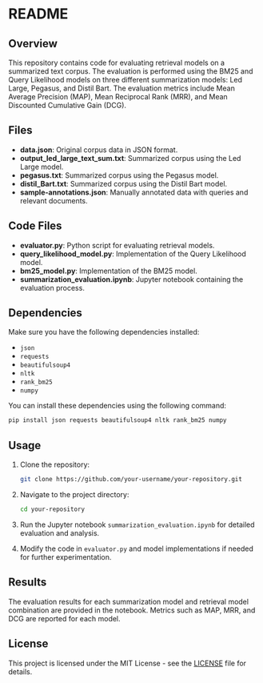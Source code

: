 # README

## Overview
This repository contains code for evaluating retrieval models on a summarized text corpus. The evaluation is performed using the BM25 and Query Likelihood models on three different summarization models: Led Large, Pegasus, and Distil Bart. The evaluation metrics include Mean Average Precision (MAP), Mean Reciprocal Rank (MRR), and Mean Discounted Cumulative Gain (DCG).

## Files

- **data.json**: Original corpus data in JSON format.
- **output_led_large_text_sum.txt**: Summarized corpus using the Led Large model.
- **pegasus.txt**: Summarized corpus using the Pegasus model.
- **distil_Bart.txt**: Summarized corpus using the Distil Bart model.
- **sample-annotations.json**: Manually annotated data with queries and relevant documents.

## Code Files

- **evaluator.py**: Python script for evaluating retrieval models.
- **query_likelihood_model.py**: Implementation of the Query Likelihood model.
- **bm25_model.py**: Implementation of the BM25 model.
- **summarization_evaluation.ipynb**: Jupyter notebook containing the evaluation process.

## Dependencies
Make sure you have the following dependencies installed:

- `json`
- `requests`
- `beautifulsoup4`
- `nltk`
- `rank_bm25`
- `numpy`

You can install these dependencies using the following command:
```bash
pip install json requests beautifulsoup4 nltk rank_bm25 numpy
```

## Usage

1. Clone the repository:
   ```bash
   git clone https://github.com/your-username/your-repository.git
   ```

2. Navigate to the project directory:
   ```bash
   cd your-repository
   ```

3. Run the Jupyter notebook `summarization_evaluation.ipynb` for detailed evaluation and analysis.

4. Modify the code in `evaluator.py` and model implementations if needed for further experimentation.

## Results

The evaluation results for each summarization model and retrieval model combination are provided in the notebook. Metrics such as MAP, MRR, and DCG are reported for each model.

## License

This project is licensed under the MIT License - see the [LICENSE](LICENSE) file for details.
